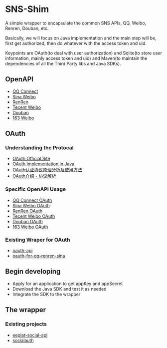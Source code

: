 SNS-Shim
========

A simple wrapper to encapsulate the common SNS APIs, QQ, Weibo, Renren, Douban, etc.

Basically, we will focus on Java implementation and the main step will be, first get authorized, then do whatever with the access token and uid.

Keypoints are OAuth(to deal with user authorization) and Sqlite(to store user information, mainly access token and uid) and Maven(to maintain the dependencies of all the Third Party libs and Java SDKs).

## OpenAPI
*   [QQ Connect](http://connect.qq.com/)
*   [Sina Weibo](http://open.weibo.com/)
*   [RenRen](http://dev.renren.com/)
*   [Tecent Weibo](http://dev.t.qq.com/)
*   [Douban](http://developers.douban.com/)
*   [163 Weibo](http://open.t.163.com/)

## OAuth

### Understanding the Protocal
*   [OAuth Official Site](http://oauth.net/)
*   [OAuth Implementation in Java](http://blog.csdn.net/zhujing244/article/details/6682440)
*   [OAuth认证协议原理分析及使用方法](http://kejibo.com/oauth/)
*   [OAuth介绍 - 协议解析](http://plaintext.blog.edu.cn/2011/704841.html)

### Specific OpenAPI Usage
*   [QQ Connect OAuth](http://wiki.opensns.qq.com/wiki/%E3%80%90QQ%E7%99%BB%E5%BD%95%E3%80%91Qzone_OAuth2.0%E7%AE%80%E4%BB%8B#2._QQ.E7.99.BB.E5.BD.95OAuth2.0.E7.9A.84.E5.A4.84.E7.90.86.E6.B5.81.E7.A8.8B)
*   [Sina Weibo OAuth](ttp://open.weibo.com/wiki/OAuth)
*   [RenRen OAuth](http://wiki.dev.renren.com/wiki/Authentication)
*   [Tecent Weibo OAuth](http://wiki.open.t.qq.com/index.php/OAuth%E6%8E%88%E6%9D%83%E8%AF%B4%E6%98%8E)
*   [Douban OAuth](http://www.douban.com/service/apidoc/auth)
*   [163 Weibo OAuth](http://open.t.163.com/wiki/index.php?title=OAuth%E6%8E%88%E6%9D%83%E8%AF%B4%E6%98%8E)

### Existing Wraper for OAuth
*   [oauth-api](http://code.google.com/p/oauth-api/)
*   [oauth-for-qq-renren-sina](https://code.google.com/p/oauth-for-qq-renren-sina/)

## Begin developing
*   Apply for an application to get appKey and appSecret
*   Download the Java SDK and test it as needed
*   Integrate the SDK to the wrapper

## The wrapper
### Existing projects
*   [eeplat-social-api](http://code.google.com/p/eeplat-social-api/)
*   [socialauth](http://code.google.com/p/socialauth/)

